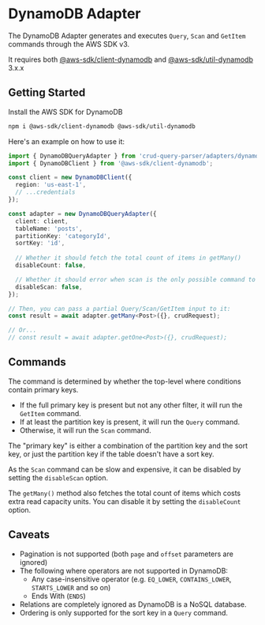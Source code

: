 # DynamoDB Adapter

The DynamoDB Adapter generates and executes `Query`, `Scan` and `GetItem` commands through the AWS SDK v3.

It requires both [@aws-sdk/client-dynamodb](https://www.npmjs.com/package/@aws-sdk/client-dynamodb) and [@aws-sdk/util-dynamodb](https://www.npmjs.com/package/@aws-sdk/util-dynamodb) 3.x.x

## Getting Started

Install the AWS SDK for DynamoDB

```sh
npm i @aws-sdk/client-dynamodb @aws-sdk/util-dynamodb
```

Here's an example on how to use it:

```ts
import { DynamoDBQueryAdapter } from 'crud-query-parser/adapters/dynamodb';
import { DynamoDBClient } from '@aws-sdk/client-dynamodb';

const client = new DynamoDBClient({
  region: 'us-east-1',
  // ...credentials
});

const adapter = new DynamoDBQueryAdapter({
  client: client,
  tableName: 'posts',
  partitionKey: 'categoryId',
  sortKey: 'id',
  
  // Whether it should fetch the total count of items in getMany()
  disableCount: false,

  // Whether it should error when scan is the only possible command to complete the request
  disableScan: false,
});

// Then, you can pass a partial Query/Scan/GetItem input to it:
const result = await adapter.getMany<Post>({}, crudRequest);

// Or...
// const result = await adapter.getOne<Post>({}, crudRequest);
```

## Commands

The command is determined by whether the top-level where conditions contain primary keys.

- If the full primary key is present but not any other filter, it will run the `GetItem` command.
- If at least the partition key is present, it will run the `Query` command.
- Otherwise, it will run the `Scan` command.

The "primary key" is either a combination of the partition key and the sort key, or just the partition key if the table doesn't have a sort key.

As the `Scan` command can be slow and expensive, it can be disabled by setting the `disableScan` option.

The `getMany()` method also fetches the total count of items which costs extra read capacity units. You can disable it by setting the `disableCount` option.

## Caveats

- Pagination is not supported (both `page` and `offset` parameters are ignored)
- The following where operators are not supported in DynamoDB:
  - Any case-insensitive operator (e.g. `EQ_LOWER`, `CONTAINS_LOWER`, `STARTS_LOWER` and so on)
  - Ends With (`ENDS`)
- Relations are completely ignored as DynamoDB is a NoSQL database.
- Ordering is only supported for the sort key in a `Query` command.
